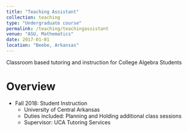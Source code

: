 ```yaml
---
title: "Teaching Assistant"
collection: teaching
type: "Undergraduate course"
permalink: /teaching/teachingassistant
venue: "ASU, Mathematics"
date: 2017-01-01
location: "Beebe, Arkansas"
---
```


Classroom based tutoring and instruction for College Algebra Students

Overview
======

* Fall 2018: Student Instruction
  * University of Central Arkansas
  * Duties included: Planning and Holding additional class sessions
  * Supervisor: UCA Tutoring Services
